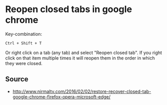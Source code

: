 ﻿# Reopen closed tabs in google chrome

Key-combination:

	Ctrl + Shift + T

Or right click on a tab (any tab) and select "Reopen closed tab". If you right click on that item multiple times it will reopen them in the order in which they were closed.

## Source

 - http://www.nirmaltv.com/2016/02/02/restore-recover-closed-tab-google-chrome-firefox-opera-microsoft-edge/
